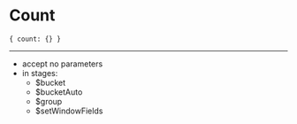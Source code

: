 # Count

`{ count: {} }`

---

- accept no parameters
- in stages:
  - $bucket
  - $bucketAuto
  - $group
  - $setWindowFields
